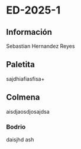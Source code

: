 # ED-2025-1
## Información
Sebastian Hernandez Reyes

## Paletita
sajdhiafiasfisa+

## Colmena 
aisdjaosdjosajdsa

### Bodrio
daisjhd ash
